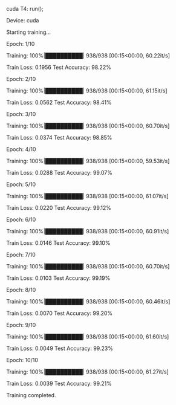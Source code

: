 cuda T4: run();

Device: cuda

Starting training...

Epoch: 1/10

Training: 100%|██████████| 938/938 [00:15<00:00, 60.22it/s]

Train Loss: 0.1956
Test Accuracy: 98.22%

Epoch: 2/10

Training: 100%|██████████| 938/938 [00:15<00:00, 61.15it/s]

Train Loss: 0.0562
Test Accuracy: 98.41%

Epoch: 3/10

Training: 100%|██████████| 938/938 [00:15<00:00, 60.70it/s]

Train Loss: 0.0374
Test Accuracy: 98.85%

Epoch: 4/10

Training: 100%|██████████| 938/938 [00:15<00:00, 59.53it/s]

Train Loss: 0.0288
Test Accuracy: 99.07%

Epoch: 5/10

Training: 100%|██████████| 938/938 [00:15<00:00, 61.07it/s]

Train Loss: 0.0220
Test Accuracy: 99.12%

Epoch: 6/10

Training: 100%|██████████| 938/938 [00:15<00:00, 60.91it/s]

Train Loss: 0.0146
Test Accuracy: 99.10%

Epoch: 7/10

Training: 100%|██████████| 938/938 [00:15<00:00, 60.70it/s]

Train Loss: 0.0103
Test Accuracy: 99.19%

Epoch: 8/10

Training: 100%|██████████| 938/938 [00:15<00:00, 60.46it/s]

Train Loss: 0.0070
Test Accuracy: 99.20%

Epoch: 9/10

Training: 100%|██████████| 938/938 [00:15<00:00, 61.60it/s]

Train Loss: 0.0049
Test Accuracy: 99.23%

Epoch: 10/10

Training: 100%|██████████| 938/938 [00:15<00:00, 61.27it/s]

Train Loss: 0.0039
Test Accuracy: 99.21%

Training completed.

